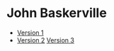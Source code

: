 # John Baskerville

- [Version 1](https://AanisahUddin.github.io/baskerville/baskerville1.html)
- [Version 2](https://AanisahUddin.github.io/baskerville/baskerville2.html)
[Version 3](https://AanisahUddin.github.io/baskerville/baskerville3.html)